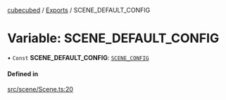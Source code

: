 [cubecubed](/reference/README.md) / [Exports](/reference/modules.md) / SCENE\_DEFAULT\_CONFIG

# Variable: SCENE\_DEFAULT\_CONFIG

• `Const` **SCENE\_DEFAULT\_CONFIG**: [`SCENE_CONFIG`](/reference/interfaces/SCENE_CONFIG.md)

#### Defined in

[src/scene/Scene.ts:20](https://github.com/imaphatduc/cubecubed/blob/ffe94b1/src/scene/Scene.ts#L20)

